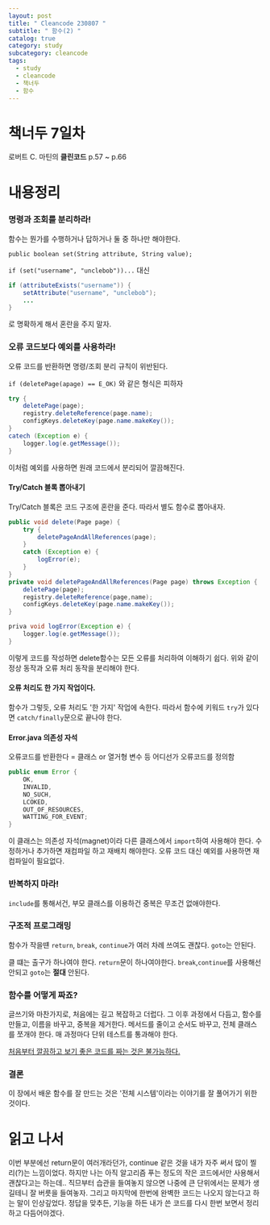 ```yaml
---
layout: post
title: " Cleancode 230807 "
subtitle: " 함수(2) "
catalog: true
category: study
subcategory: cleancode
tags:
  - study
  - cleancode
  - 책너두
  - 함수
---
```


# 책너두 7일차

로버트 C. 마틴의 **클린코드** p.57 ~ p.66

# 내용정리

### 명령과 조회를 분리하라!

함수는 뭔가를 수행하거나 답하거나 둘 중 하나만 해야한다.

`public boolean set(String attribute, String value);`

`if (set("username", "unclebob"))...` 대신

```java
if (attributeExists("username")) {
    setAttribute("username", "unclebob");
    ...
}
```

로 명확하게 해서 혼란을 주지 말자.

### 오류 코드보다 예외를 사용하라!

오류 코드를 반환하면 명령/조회 분리 규칙이 위반된다.

`if (deletePage(apage) == E_OK)` 와 같은 형식은 피하자

```java
try {
    deletePage(page);
    registry.deleteReference(page.name);
    configKeys.deleteKey(page.name.makeKey());
}
catech (Exception e) {
    logger.log(e.getMessage());
}
```

이처럼 예외를 사용하면 원래 코드에서 분리되어 깔끔해진다.

#### Try/Catch 블록 뽑아내기

Try/Catch 블록은 코드 구조에 혼란을 준다. 따라서 별도 함수로 뽑아내자.

```java
public void delete(Page page) {
    try {
        deletePageAndAllReferences(page);
    }
    catch (Exception e) {
        logError(e);
    }
}
private void deletePageAndAllReferences(Page page) throws Exception {
    deletePage(page);
    registry.deleteReference(page,name);
    configKeys.deleteKey(page.name.makeKey());
}

priva void logError(Exception e) {
    logger.log(e.getMessage());
}
```

이렇게 코드를 작성하면 delete함수는 모든 오류를 처리하여 이해하기 쉽다. 위와 같이 정상 동작과 오류 처리 동작을 분리해야 한다.

#### 오류 처리도 한 가지 작업이다.

함수가 그렇듯, 오류 처리도 '한 가지' 작업에 속한다. 따라서 함수에 키워드 `try`가 있다면 `catch/finally`문으로 끝나야 한다.

#### Error.java 의존성 자석

오류코드를 반환한다 = 클래스 or 열거형 변수 등 어디선가 오류코드를 정의함

```java
public enum Error {
    OK,
    INVALID,
    NO_SUCH,
    LCOKED,
    OUT_OF_RESOURCES,
    WATTING_FOR_EVENT;
}
```

이 클래스는 의존성 자석(magnet)이라 다른 클래스에서 `import`하여 사용해야 한다. 수정하거나 추가하면 재컴파일 하고 재배치 해야한다. 오류 코드 대신 예외를 사용하면 재컴파일이 필요없다.

### 반복하지 마라!

`include`를 통해서건, 부모 클래스를 이용하건 중복은 무조건 없애야한다.

### 구조적 프로그래밍

함수가 작을떈 `return`, `break`, `continue`가 여러 차례 쓰여도 괜찮다. `goto`는 안된다.

클 떄는 출구가 하나여야 한다. `return`문이 하나여야한다. `break`,`continue`를 사용해선 안되고 `goto`는 **절대** 안된다.

### 함수를 어떻게 짜죠?

글쓰기와 마찬가지로, 처음에는 길고 복잡하고 더럽다. 그 이후 과정에서 다듬고, 함수를 만들고, 이름을 바꾸고, 중복을 제거한다. 메서드를 줄이고 순서도 바꾸고, 전체 클래스를 쪼개야 한다. 매 과정마다 단위 테스트를 통과해야 한다.

<u>처음부터 깔끔하고 보기 좋은 코드를 짜는 것은 불가능하다.</u>

### 결론

이 장에서 배운 함수를 잘 만드는 것은 '전체 시스템'이라는 이야기를 잘 풀어가기 위한 것이다.

# 읽고 나서

이번 부분에선 return문이 여러개라던가, continue 같은 것을 내가 자주 써서 많이 찔리(?)는 느낌이었다. 하지만 나는 아직 알고리즘 푸는 정도의 작은 코드에서만 사용해서 괜찮다고는 하는데.. 직므부터 습관을 들여놓지 않으면 나중에 큰 단위에서는 문제가 생길테니 잘 버릇을 들여놓자. 그리고 마지막에 한번에 완벽한 코드는 나오지 않는다고 하는 말이 인상깊었다. 정답을 맞추든, 기능을 하든 내가 쓴 코드를 다시 한번 보면서 정리하고 다듬어야겠다.
